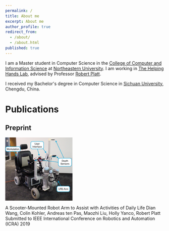 ```yaml
---
permalink: /
title: About me
excerpt: About me
author_profile: true
redirect_from:
  - /about/
  - /about.html
published: true
---
```


I am a Master student in Computer Science in the [College of Computer and Information Science](https://www.ccis.northeastern.edu) at [Northeastern University](https://www.northeastern.edu). I am working in [The Helping Hands Lab](https://www2.ccs.neu.edu/research/helpinghands/), advised by Professor [Robert Platt](http://www.ccs.neu.edu/home/rplatt/).

I received my Bachelor's degree in Computer Science in [Sichuan University](http://www.scu.edu.cn), Chengdu, China.

Publications
======
Preprint
-------

<div>
<img src="images/scooter.JPG"  style="float:left;height: 200px;"/>
<p style="float:left">
  A Scooter-Mounted Robot Arm to Assist with Activities of Daily Life
  Dian Wang, Colin Kohler, Andreas ten Pas, Maozhi Liu, Holly Yanco, Robert Platt
  Submitted to IEEE International Conference on Robotics and Automation (ICRA) 2019
</p >
</div>
